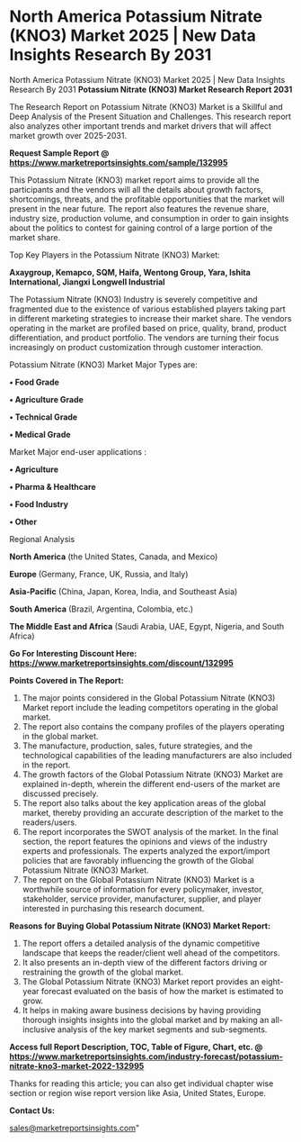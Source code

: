 # North America Potassium Nitrate (KNO3) Market 2025 | New Data Insights Research By 2031
North America Potassium Nitrate (KNO3) Market 2025 | New Data Insights Research By 2031
<strong>Potassium Nitrate (KNO3) Market Research Report 2031</strong>

The Research Report on Potassium Nitrate (KNO3) Market is a Skillful and Deep Analysis of the Present Situation and Challenges. This research report also analyzes other important trends and market drivers that will affect market growth over 2025-2031.

<strong>Request Sample Report @ <a href=https://www.marketreportsinsights.com/sample/132995>https://www.marketreportsinsights.com/sample/132995</a></strong>

This Potassium Nitrate (KNO3) market report aims to provide all the participants and the vendors will all the details about growth factors, shortcomings, threats, and the profitable opportunities that the market will present in the near future. The report also features the revenue share, industry size, production volume, and consumption in order to gain insights about the politics to contest for gaining control of a large portion of the market share.

Top Key Players in the Potassium Nitrate (KNO3) Market:

<strong>Axaygroup, Kemapco, SQM, Haifa, Wentong Group, Yara, Ishita International, Jiangxi Longwell Industrial</strong>

The Potassium Nitrate (KNO3) Industry is severely competitive and fragmented due to the existence of various established players taking part in different marketing strategies to increase their market share. The vendors operating in the market are profiled based on price, quality, brand, product differentiation, and product portfolio. The vendors are turning their focus increasingly on product customization through customer interaction.

Potassium Nitrate (KNO3) Market Major Types are:

<strong>• Food Grade

• Agriculture Grade

• Technical Grade

• Medical Grade</strong>

Market Major end-user applications :

<strong>• Agriculture

• Pharma & Healthcare

• Food Industry

• Other</strong>

Regional Analysis

</u><strong><b>North America</b></strong> (the United States, Canada, and Mexico)

<strong><b>Europe </b></strong>(Germany, France, UK, Russia, and Italy)

<strong><b>Asia-Pacific</b></strong> (China, Japan, Korea, India, and Southeast Asia)

<strong><b>South America</b></strong> (Brazil, Argentina, Colombia, etc.)

<strong><b>The Middle East and Africa</b></strong> (Saudi Arabia, UAE, Egypt, Nigeria, and South Africa)

<strong>Go For Interesting Discount Here: <a href=https://www.marketreportsinsights.com/discount/132995>https://www.marketreportsinsights.com/discount/132995</a></strong>

<strong>Points Covered in The Report:</strong>
<ol>
  <li>The major points considered in the Global Potassium Nitrate (KNO3) Market report include the leading competitors operating in the global market.</li>
  <li>The report also contains the company profiles of the players operating in the global market.</li>
  <li>The manufacture, production, sales, future strategies, and the technological capabilities of the leading manufacturers are also included in the report.</li>
  <li>The growth factors of the Global Potassium Nitrate (KNO3) Market are explained in-depth, wherein the different end-users of the market are discussed precisely.</li>
  <li>The report also talks about the key application areas of the global market, thereby providing an accurate description of the market to the readers/users.</li>
  <li>The report incorporates the SWOT analysis of the market. In the final section, the report features the opinions and views of the industry experts and professionals. The experts analyzed the export/import policies that are favorably influencing the growth of the Global Potassium Nitrate (KNO3) Market.</li>
  <li>The report on the Global Potassium Nitrate (KNO3) Market is a worthwhile source of information for every policymaker, investor, stakeholder, service provider, manufacturer, supplier, and player interested in purchasing this research document.</li>
</ol>
<strong>Reasons for Buying Global Potassium Nitrate (KNO3) Market Report:</strong>

<ol>
  <li>The report offers a detailed analysis of the dynamic competitive landscape that keeps the reader/client well ahead of the competitors.</li>
  <li>It also presents an in-depth view of the different factors driving or restraining the growth of the global market.</li>
  <li>The Global Potassium Nitrate (KNO3) Market report provides an eight-year forecast evaluated on the basis of how the market is estimated to grow.</li>
  <li>It helps in making aware business decisions by having providing thorough insights insights into the global market and by making an all-inclusive analysis of the key market segments and sub-segments.</li>
</ol>
<strong>Access full Report Description, TOC, Table of Figure, Chart, etc. @ <a href=https://www.marketreportsinsights.com/industry-forecast/potassium-nitrate-kno3-market-2022-132995>https://www.marketreportsinsights.com/industry-forecast/potassium-nitrate-kno3-market-2022-132995</a></strong>


Thanks for reading this article; you can also get individual chapter wise section or region wise report version like Asia, United States, Europe.

<strong>Contact Us:</strong>

sales@marketreportsinsights.com"
